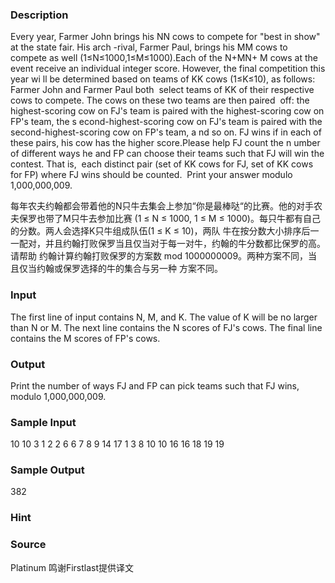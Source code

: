 
### Description
Every year, Farmer John brings his NN cows to compete for "best in show" at the state fair. His arch
-rival, Farmer Paul, brings his MM cows to compete as well (1≤N≤1000,1≤M≤1000).Each of the N+MN+
M cows at the event receive an individual integer score. However, the final competition this year wi
ll be determined based on teams of KK cows (1≤K≤10), as follows: Farmer John and Farmer Paul both 
select teams of KK of their respective cows to compete. The cows on these two teams are then paired 
off: the highest-scoring cow on FJ's team is paired with the highest-scoring cow on FP's team, the s
econd-highest-scoring cow on FJ's team is paired with the second-highest-scoring cow on FP's team, a
nd so on. FJ wins if in each of these pairs, his cow has the higher score.Please help FJ count the n
umber of different ways he and FP can choose their teams such that FJ will win the contest. That is,
 each distinct pair (set of KK cows for FJ, set of KK cows for FP) where FJ wins should be counted. 
Print your answer modulo 1,000,000,009.

每年农夫约翰都会带着他的N只牛去集会上参加“你是最棒哒“的比赛。他的对手农夫保罗也带了M只牛去参加比赛
(1 ≤ N ≤ 1000, 1 ≤ M ≤ 1000)。每只牛都有自己的分数。两人会选择K只牛组成队伍(1 ≤ K ≤ 10)，两队
牛在按分数大小排序后一一配对，并且约翰打败保罗当且仅当对于每一对牛，约翰的牛分数都比保罗的高。请帮助
约翰计算约翰打败保罗的方案数 mod 1000000009。两种方案不同，当且仅当约翰或保罗选择的牛的集合与另一种
方案不同。



### Input
The first line of input contains N, M, and K. The value of K will be no larger than N or M.
The next line contains the N scores of FJ's cows.
The final line contains the M scores of FP's cows.


### Output
Print the number of ways FJ and FP can pick teams such that FJ wins, modulo 1,000,000,009.


### Sample Input
10 10 3
1 2 2 6 6 7 8 9 14 17
1 3 8 10 10 16 16 18 19 19
### Sample Output
382
### Hint

### Source
Platinum 鸣谢Firstlast提供译文